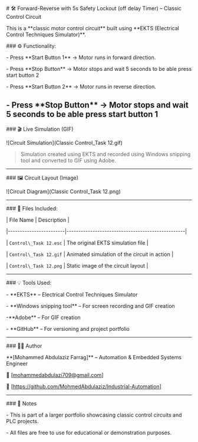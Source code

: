 \# 🛠️ Forward-Reverse with 5s Safety Lockout (off delay Timer) – Classic Control Circuit



This is a \*\*classic motor control circuit\*\* built using \*\*EKTS (Electrical Control Techniques Simulator)\*\*.



\### ⚙️ Functionality:

\- Press \*\*Start Button 1\*\* → Motor runs in forward direction.

\- Press \*\*Stop Button\*\* → Motor stops and wait 5 seconds to be able press start button 2

\- Press \*\*Start Button 2\*\* → Motor runs in reverse direction.

\- Press \*\*Stop Button\*\* → Motor stops and wait 5 seconds to be able press start button 1
---



\### 🎬 Live Simulation (GIF)



!\[Circuit Simulation](Classic Control\_Task 12.gif)



> Simulation created using EKTS and recorded using Windows snipping tool and converted to GIF using Adobe.



---



\### 🖼️ Circuit Layout (Image)



!\[Circuit Diagram](Classic Control\_Task 12.png)



---



\### 📁 Files Included:

| File Name              | Description                                      |

|------------------------|--------------------------------------------------|

| `Control\_Task 12.esc` | The original EKTS simulation file                |

| `Control\_Task 12.gif`  | Animated simulation of the circuit in action     |

| `Control\_Task 12.png`  | Static image of the circuit layout               |



---



\### 💡 Tools Used:

\- \*\*EKTS\*\* – Electrical Control Techniques Simulator

\- \*\*Windows snipping tool\*\* – For screen recording and GIF creation

-\*\*Adobe\*\* – For GIF creation

\- \*\*GitHub\*\* – For versioning and project portfolio



---



\### 👨‍🔧 Author

\*\*\[Mohammed Abdulaziz Farrag]\*\* – Automation \& Embedded Systems Engineer  

📧 \[mohammedabdulazi709@gmail.com]  

🔗 \[https://github.com/MohmedAbdulaziz/Industrial-Automation]



---



\### 📌 Notes

\- This is part of a larger portfolio showcasing classic control circuits and PLC projects.

\- All files are free to use for educational or demonstration purposes.





